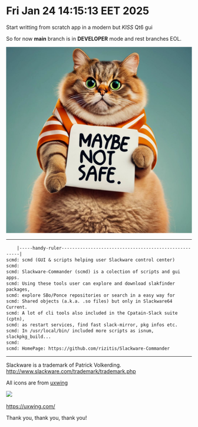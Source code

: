 # Fri Jan 24 14:15:13 EET 2025
Start writting from scratch app in a modern but *KISS* Qt6 gui<br>

So for now **main** branch is in **DEVELOPER** mode and rest branches EOL.<br>

![DEVELOPER](./DEV_MODE.png)

---

```
    |-----handy-ruler------------------------------------------------------|
scmd: scmd (GUI & scripts helping user Slackware control center)
scmd:
scmd: Slackware-Commander (scmd) is a colection of scripts and gui apps.
scmd: Using these tools user can explore and download slakfinder packages,
scmd: explore SBo/Ponce repositories or search in a easy way for
scmd: Shared objects (a.k.a. .so files) but only in Slackware64 Current.
scmd: A lot of cli tools also included in the Cpatain-Slack suite (cptn),
scmd: as restart services, find fast slack-mirror, pkg infos etc.
scmd: In /usr/local/bin/ included more scripts as isnum, slackpkg_build...
scmd:
scmd: HomePage: https://github.com/rizitis/Slackware-Commander
```

--- 
Slackware is a trademark of Patrick Volkerding.
http://www.slackware.com/trademark/trademark.php

All icons are from [uxwing](https://uxwing.com/license/)

![](https://uxwing.com/wp-content/themes/uxwing/images/logo.svg)

https://uxwing.com/

Thank you, thank you, thank you!
